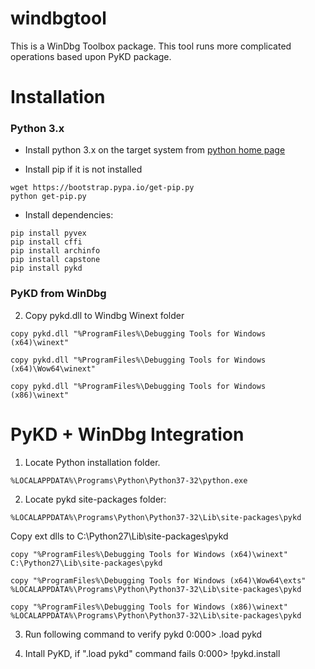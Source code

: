 # windbgtool

This is a WinDbg Toolbox package. This tool runs more complicated operations based upon PyKD package.

# Installation
### Python 3.x

* Install python 3.x on the target system from [python home page](http://python.org)

* Install pip if it is not installed

```
wget https://bootstrap.pypa.io/get-pip.py
python get-pip.py
```

* Install dependencies:

```
pip install pyvex
pip install cffi
pip install archinfo
pip install capstone
pip install pykd
```

### PyKD from WinDbg
   
2. Copy pykd.dll to Windbg Winext folder

```
copy pykd.dll "%ProgramFiles%\Debugging Tools for Windows (x64)\winext"
```

```
copy pykd.dll "%ProgramFiles%\Debugging Tools for Windows (x64)\Wow64\winext"
```

```
copy pykd.dll "%ProgramFiles%\Debugging Tools for Windows (x86)\winext"
```

# PyKD + WinDbg Integration

1. Locate Python installation folder.

```
%LOCALAPPDATA%\Programs\Python\Python37-32\python.exe
```

2. Locate pykd site-packages folder:

```
%LOCALAPPDATA%\Programs\Python\Python37-32\Lib\site-packages\pykd
```

Copy ext dlls to C:\Python27\Lib\site-packages\pykd

```
copy "%ProgramFiles%\Debugging Tools for Windows (x64)\winext" C:\Python27\Lib\site-packages\pykd
```

```
copy "%ProgramFiles%\Debugging Tools for Windows (x64)\Wow64\exts" %LOCALAPPDATA%\Programs\Python\Python37-32\Lib\site-packages\pykd
```


```
copy "%ProgramFiles%\Debugging Tools for Windows (x86)\winext" %LOCALAPPDATA%\Programs\Python\Python37-32\Lib\site-packages\pykd
```

3. Run following command to verify pykd
    0:000> .load pykd

4. Intall PyKD, if ".load pykd" command fails
    0:000> !pykd.install
